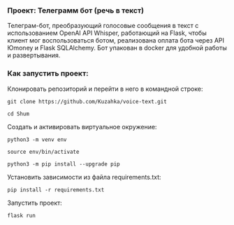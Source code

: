 ### Проект: Телеграмм бот (речь в текст)

Телеграм-бот, преобразующий голосовые сообщения в текст с 
использованием OpenAI API Whisper, работающий на Flask,
чтобы клиент мог воспользоваться ботом, реализована оплата
бота через API Юmoney и Flask SQLAlchemy. Бот упакован в 
docker для удобной работы и развертывания.



### Как запустить проект:

Клонировать репозиторий и перейти в него в командной строке:

```
git clone https://github.com/Kuzahka/voice-text.git
```

```
cd Shum
```

Cоздать и активировать виртуальное окружение:

```
python3 -m venv env
```

```
source env/bin/activate
```

```
python3 -m pip install --upgrade pip
```

Установить зависимости из файла requirements.txt:

```
pip install -r requirements.txt
```



Запустить проект:

```
flask run
```
